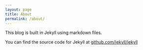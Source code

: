 ```yaml
---
layout: page
title: About
permalink: /about/
---
```

This blog is built in Jekyll using markdown files.

You can find the source code for Jekyll at [github.com/jekyll/jekyll](https://github.com/jekyll/jekyll)
